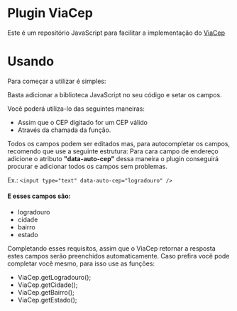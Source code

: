 # Plugin ViaCep
Este é um repositório JavaScript para facilitar a implementação do 
[ViaCep](https://viacep.com.br)


# Usando

Para começar a utilizar é simples:

Basta adicionar a biblioteca JavaScript no seu código e setar os campos. 

Você poderá utiliza-lo das seguintes maneiras:
* Assim que o CEP digitado for um CEP válido 
* Através da chamada da função.

Todos os campos podem ser editados mas, para autocompletar os campos, recomendo que use a seguinte estrutura: 
Para cara campo de endereço adicione o atributo **"data-auto-cep"** dessa maneira o plugin conseguirá
procurar e adicionar todos os campos sem problemas.

Ex.: `<input type="text" data-auto-cep="logradouro" />`
#### E esses campos são:
* logradouro
* cidade
* bairro
* estado

Completando esses requisitos, assim que o ViaCep retornar a resposta estes campos serão preenchidos automaticamente.
Caso prefira você pode completar você mesmo, para isso use as funções:
* ViaCep.getLogradouro();
* ViaCep.getCidade();
* ViaCep.getBairro();
* ViaCep.getEstado();
